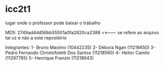 # icc2t1
lugar onde o professor pode baixar o trabalho

MD5: 2749ad4dd56bb55501a0fa2820ca2388 <<--- se refere ao arquivo tar.xz e não a este repositório

Integrantes:
1- Bruno Maximo (10442235)
2- Débora Ngan (11218650)
3- Pedro Fernando Christofoletti Dos Santos (11218560)
4- Heitor Camilo (11297785)
5- Henrique Franzin (11218643)
